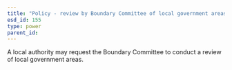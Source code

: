 ```yaml
---
title: "Policy - review by Boundary Committee of local government areas"
esd_id: 155
type: power
parent_id:  
---
```


A local authority may request the Boundary Committee to conduct a review of local government areas.

